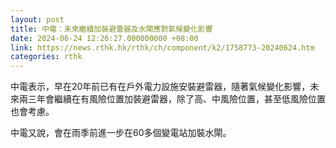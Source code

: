 ```yaml
---
layout: post
title: 中電：未來繼續加裝避雷器及水閘應對氣候變化影響
date: 2024-06-24 12:26:27.000000000 +08:00
link: https://news.rthk.hk/rthk/ch/component/k2/1758773-20240624.htm
categories: rthk
---
```


中電表示，早在20年前已有在戶外電力設施安裝避雷器，隨著氣候變化影響，未來兩三年會繼續在有風險位置加裝避雷器，除了高、中風險位置，甚至低風險位置也會考慮。

中電又說，會在雨季前進一步在60多個變電站加裝水閘。
